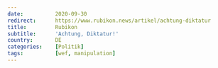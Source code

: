 ```yaml
---
date:          2020-09-30
redirect:      https://www.rubikon.news/artikel/achtung-diktatur
title:         Rubikon
subtitle:      'Achtung, Diktatur!'
country:       DE
categories:    [Politik]
tags:          [wef, manipulation]
---
```

